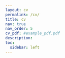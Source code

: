 ```yaml
---
layout: cv
permalink: /cv/
title: cv
nav: true
nav_order: 5
cv_pdf: #example_pdf.pdf
description:
toc:
  sidebar: left
---
```



